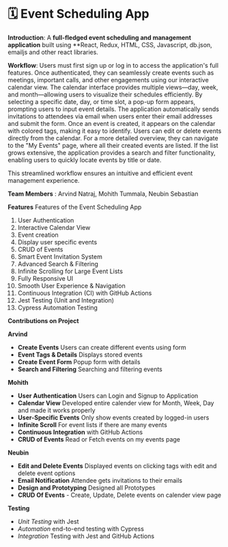 # 🗓️ Event Scheduling App

**Introduction**: A **full-fledged event scheduling and management application** built using **React, Redux, HTML, CSS, Javascript, db.json, emailjs and other react libraries. 

**Workflow**: Users must first sign up or log in to access the application's full features. Once authenticated, they can seamlessly create events such as meetings, important calls, and other engagements using our interactive calendar view. The calendar interface provides multiple views—day, week, and month—allowing users to visualize their schedules efficiently. By selecting a specific date, day, or time slot, a pop-up form appears, prompting users to input event details. The application automatically sends invitations to attendees via email when users enter their email addresses and submit the form. Once an event is created, it appears on the calendar with colored tags, making it easy to identify. Users can edit or delete events directly from the calendar. For a more detailed overview, they can navigate to the "My Events" page, where all their created events are listed. If the list grows extensive, the application provides a search and filter functionality, enabling users to quickly locate events by title or date.

This streamlined workflow ensures an intuitive and efficient event management experience.

**Team Members** :
Arvind Natraj, Mohith Tummala, Neubin Sebastian

**Features**
Features of the Event Scheduling App
1. User Authentication
2. Interactive Calendar View
3. Event creation
4. Display user specific events
5. CRUD of Events
6. Smart Event Invitation System
7. Advanced Search & Filtering
8. Infinite Scrolling for Large Event Lists
9. Fully Responsive UI
10. Smooth User Experience & Navigation
11. Continuous Integration (CI) with GitHub Actions
12. Jest Testing (Unit and Integration)
13. Cypress Automation Testing


**Contributions on Project**
 
**Arvind**
-  **Create Events** Users can create different events using form
-  **Event Tags & Details** Displays stored events
-  **Create Event Form** Popup form with details
-  **Search and Filtering** Searching and filtering events


 **Mohith**
-  **User Authentication** Users can Login and Signup to Application
-  **Calendar View** Developed entire calender view for Month, Week, Day and made it works properly
-  **User-Specific Events** Only show events created by logged-in users
-  **Infinite Scroll** For event lists if there are many events
-  **Continuous Integration** with GitHub Actions
-  **CRUD of Events** Read or Fetch events on my events page


  **Neubin**
-  **Edit and Delete Events**  Displayed events on clicking tags with edit and delete event options
-  **Email Notification**  Attendee gets invitations to their emails
-  **Design and Prototyping** Designed all Prototypes
-  **CRUD Of Events** - Create, Update, Delete events on calender view page




 **Testing**
-  *Unit Testing* with Jest
-  *Automation* end-to-end testing with Cypress
-  *Integration* Testing with Jest and GitHub Actions
  


